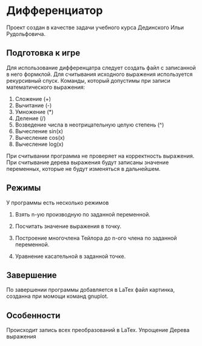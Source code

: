 # Дифференциатор
Проект создан в качестве задачи учебного курса Дединского Ильи Рудольфовича.

## Подготовка к игре
Для использование дифференцатра следует создать файл с записанной в него формклой. Для считывания исходного выражения используется рекурсивный спуск. Команды, который допустимы при записи математического выражения:

1. Сложение  (+)
2. Вычитание (-)
3. Умножение (*)
4. Деление   (/)
5. Возведение числа в неотрицательную целую степень (^)
6. Вычесление sin(x)
7. Вычесление cos(x)
8. Вычесление log(x)

При считывании программа не проверяет на корректность выражения.
При считывание дерева выражения будут записаны значение переменных, которые не будут изменяться в дальнейшем.

## Режимы
У программы есть несколько режимов

1) Взять n-ую производную по заданной переменной.

2) Посчитать значение выражения в точку.

3) Построение многочлена Тейлора до n-ого члена по заданной переменной.

4) Уравнение касательной в заданной точке.


## Завершение
По завершении программы добавляется в LaTex файл картинка, созданна при момощи команд gnuplot.

## Особенности
Происходит запись всех преобразований в LaTex. 
Упрощение Дерева выражения 
